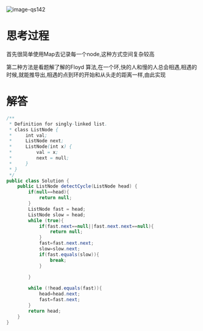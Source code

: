 ![image-qs142](https://github.com/Doorwood/personal_study/blob/master/pic/qs142.PNG)
# 思考过程
首先很简单使用Map去记录每一个node,这种方式空间复杂较高

第二种方法是看题解了解的Floyd 算法,在一个环,快的人和慢的人总会相遇,相遇的时候,就能推导出,相遇的点到环的开始和从头走的距离一样,由此实现

# 解答
```java
/**
 * Definition for singly-linked list.
 * class ListNode {
 *     int val;
 *     ListNode next;
 *     ListNode(int x) {
 *         val = x;
 *         next = null;
 *     }
 * }
 */
public class Solution {
    public ListNode detectCycle(ListNode head) {
        if(null==head){
            return null;
        }
        ListNode fast = head;
        ListNode slow = head;
        while (true){
            if(fast.next==null||fast.next.next==null){
                return null;
            }
            fast=fast.next.next;
            slow=slow.next;
            if(fast.equals(slow)){
                break;
            }
            
        }

        while (!head.equals(fast)){
            head=head.next;
            fast=fast.next;
        }
        return head;
    }
}
```